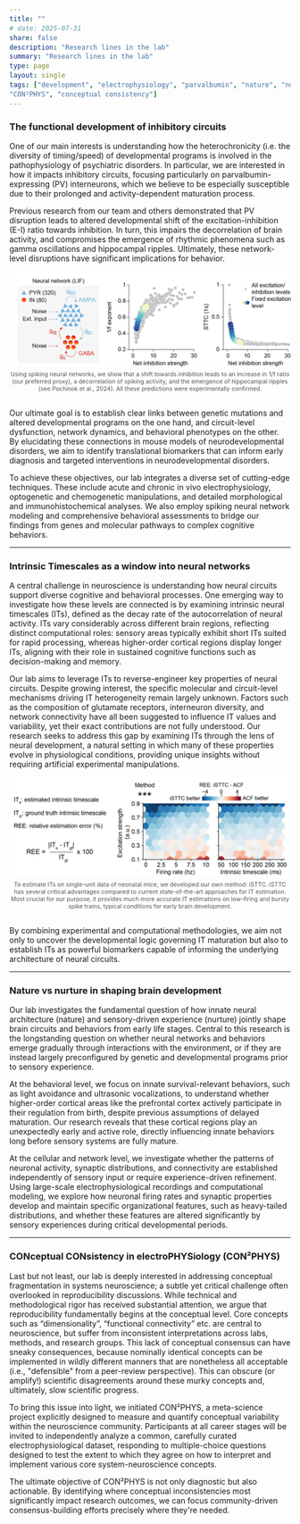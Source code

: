 ```yaml
---
title: ""
# date: 2025-07-31
share: false
description: "Research lines in the lab"
summary: "Research lines in the lab"
type: page 
layout: single
tags: ["development", "electrophysiology", "parvalbumin", "nature", "nurture", "neural circuits", "neural networks", "timescales", "modeling",
"CON²PHYS", "conceptual consistency"]
---
```


### The functional development of inhibitory circuits

One of our main interests is understanding how the heterochronicity (i.e. the diversity of timing/speed) of developmental programs is involved in the pathophysiology of psychiatric
disorders. In particular, we are interested in how it impacts inhibitory circuits, focusing particularly on parvalbumin-expressing (PV) interneurons, which we 
believe to be especially susceptible due to their prolonged and activity-dependent maturation process. 

Previous research from our team and others demonstrated that PV disruption leads to altered developmental shift of the excitation-inhibition (E-I) ratio towards inhibition. 
In turn, this impairs the decorrelation of brain activity, and compromises the emergence of rhythmic phenomena such as gamma oscillations and hippocampal ripples. 
Ultimately, these network-level disruptions have significant implications for behavior.

<div style="text-align:center; margin-bottom: 2em;">
  <a href="https://elifesciences.org/articles/78811" target="_blank">
    <img src="1f-decorr-nn.png" alt="Computational model: inhibition and decorrelation" style="max-width:100%">
  </a>
  <div style="font-size:0.75em; margin-top:0.5em;">
    <span style="font-size:1em; color:#555;">
      Using spiking neural networks, we show that a shift towards inhibition leads to an increase in 1/f ratio (our preferred proxy), a decorrelation of spiking activity, and the 
	  emergence of hippocampal ripples (see Pochinok et al., 2024). All these predictions were experimentally confirmed.<br>
    </span>
  </div>
</div>



Our ultimate goal is to establish clear links between genetic mutations and altered developmental programs on the one hand, and circuit-level dysfunction, network dynamics, and behavioral phenotypes on the other. 
By elucidating these connections in mouse models of neurodevelopmental disorders, we aim to identify translational biomarkers that can inform early diagnosis and targeted interventions in neurodevelopmental disorders.

To achieve these objectives, our lab integrates a diverse set of cutting-edge techniques. These include acute and chronic in vivo electrophysiology, optogenetic and chemogenetic manipulations, 
and detailed morphological and immunohistochemical analyses. We also employ spiking neural network modeling and comprehensive behavioral assessments to bridge our findings from genes and molecular pathways to complex cognitive behaviors. 

---

### Intrinsic Timescales as a window into neural networks

A central challenge in neuroscience is understanding how neural circuits support diverse cognitive and behavioral processes. 
One emerging way to investigate how these levels are connected is by examining intrinsic neural timescales (ITs), defined as the decay rate of the autocorrelation of neural activity.
ITs vary considerably across different brain regions, reflecting distinct computational roles: sensory areas typically exhibit short ITs suited for rapid processing, 
whereas higher-order cortical regions display longer ITs, aligning with their role in sustained cognitive functions such as decision-making and memory.

Our lab aims to leverage ITs to reverse-engineer key properties of neural circuits. Despite growing interest, the specific molecular and circuit-level mechanisms driving IT heterogeneity remain largely unknown. 
Factors such as the composition of glutamate receptors, interneuron diversity, and network connectivity have all been suggested to influence IT values and variability, yet their exact contributions are not fully understood. 
Our research seeks to address this gap by examining ITs through the lens of neural development, a natural setting in which many of these properties evolve in physiological conditions, 
providing unique insights without requiring artificial experimental manipulations.

<div style="text-align:center; margin-bottom: 2em;">
  <a href="https://www.biorxiv.org/content/10.1101/2025.08.01.668071v1" target="_blank">
    <img src="isttc.png" alt="isttc" style="max-width:100%">
  </a>
  <div style="font-size:0.75em; margin-top:0.5em;">
    <span style="font-size:1em; color:#555;">
      To estimate ITs on single-unit data of neonatal mice, we developed our own method: iSTTC. iSTTC has several critical advantages compared to current state-of-the-art approaches
	  for IT estimation. Most crucial for our purpose, it provides much more accurate IT estimations on low-firing and bursty spike trains, typical conditions for early brain development.<br>
    </span>
  </div>
</div>

By combining experimental and computational methodologies, we aim not only to uncover the developmental logic governing IT maturation but also to establish ITs as powerful biomarkers capable of informing 
the underlying architecture of neural circuits.

---

### Nature vs nurture in shaping brain development

Our lab investigates the fundamental question of how innate neural architecture (nature) and sensory-driven experience (nurture) jointly shape brain circuits and behaviors from early life stages. 
Central to this research is the longstanding question on whether neural networks and behaviors emerge gradually through interactions with the environment, 
or if they are instead largely preconfigured by genetic and developmental programs prior to sensory experience.

At the behavioral level, we focus on innate survival-relevant behaviors, such as light avoidance and ultrasonic vocalizations, to understand whether higher-order cortical areas like the prefrontal cortex 
actively participate in their regulation from birth, despite previous assumptions of delayed maturation. Our research reveals that these cortical regions play an unexpectedly early and active role, 
directly influencing innate behaviors long before sensory systems are fully mature.

At the cellular and network level, we investigate whether the patterns of neuronal activity, synaptic distributions, and connectivity are established independently of sensory input or require experience-driven refinement. 
Using large-scale electrophysiological recordings and computational modeling, we explore how neuronal firing rates and synaptic properties develop and maintain specific organizational features, such as heavy-tailed distributions, 
and whether these features are altered significantly by sensory experiences during critical developmental periods.

---

### CONceptual CONsistency in electroPHYSiology (CON²PHYS)

Last but not least, our lab is deeply interested in addressing conceptual fragmentation in systems neuroscience; a subtle yet critical challenge often overlooked in reproducibility discussions. 
While technical and methodological rigor has received substantial attention, we argue that reproducibility fundamentally begins at the conceptual level. 
Core concepts such as “dimensionality”, “functional connectivity” etc. are central to neuroscience, but suffer from inconsistent interpretations across labs, methods, and research groups. 
This lack of conceptual consensus can have sneaky consequences, because nominally identical concepts can be implemented in wildly different manners that are 
nonetheless all acceptable (i.e., "defensible" from a peer-review perspective). This can obscure (or amplify!) scientific disagreements around these murky concepts and, 
ultimately, slow scientific progress.

To bring this issue into light, we initiated CON²PHYS, a meta-science project explicitly designed to measure and quantify conceptual variability within the neuroscience community. 
Participants at all career stages will be invited to independently analyze a common, carefully curated electrophysiological dataset, responding to multiple-choice questions designed to test the extent to which 
they agree on how to interpret and implement various core system-neuroscience concepts. 

The ultimate objective of CON²PHYS is not only diagnostic but also actionable. By identifying where conceptual inconsistencies most significantly impact research outcomes, 
we can focus community-driven consensus-building efforts precisely where they're needed.
